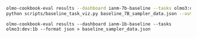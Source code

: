 ```bash scripts/run_task_baseline_sampler.sh "*olmo3:dev:7b:vllm" ianm-7b-baseline
olmo-cookbook-eval results --dashboard ianm-7b-baseline --tasks olmo3:dev:7b:mini --format json > baseline_7B_sampler_data.json
python scripts/baseline_task_viz.py baseline_7B_sampler_data.json --outdir baseline_7b_task_viz
```

```
olmo-cookbook-eval results --dashboard ianm-1b-baseline --tasks olmo3:dev:1b --format json > baseline_sampler_data.json
```
